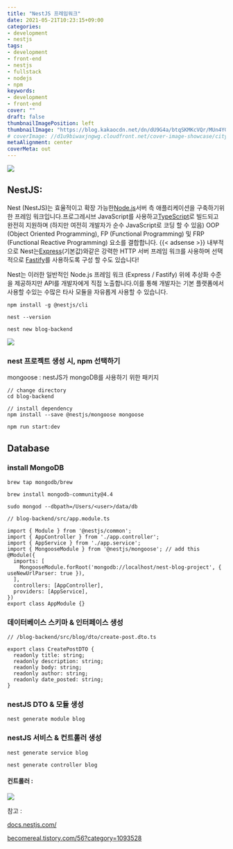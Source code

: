 ```yaml
---
title: "NestJS 프레임워크"
date: 2021-05-21T10:23:15+09:00
categories: 
- development
- nestjs
tags: 
- development
- front-end
- nestjs
- fullstack
- nodejs
- npm
keywords: 
- development
- front-end
cover: ""
draft: false
thumbnailImagePosition: left
thumbnailImage: "https://blog.kakaocdn.net/dn/dU9G4a/btqSKMKcVQr/MUn4YGbhr6gae83cSs6LCk/img.png"
# coverImage: //d1u9biwaxjngwg.cloudfront.net/cover-image-showcase/city.jpg
metaAlignment: center
coverMeta: out
---
```


<!--toc-->

![](https://blog.kakaocdn.net/dn/dU9G4a/btqSKMKcVQr/MUn4YGbhr6gae83cSs6LCk/img.png)
## NestJS:

Nest (NestJS)는 효율적이고 확장 가능한[Node.js](https://nodejs.org/)서버 측 애플리케이션을 구축하기위한 프레임 워크입니다.프로그레시브 JavaScript를 사용하고[TypeScript](http://www.typescriptlang.org/)로 빌드되고 완전히 지원하며 (하지만 여전히 개발자가 순수 JavaScript로 코딩 할 수 있음) OOP (Object Oriented Programming), FP (Functional Programming) 및 FRP (Functional Reactive Programming) 요소를 결합합니다.
{{< adsense >}}
내부적으로 Nest는[Express](https://expressjs.com/)(기본값)와같은 강력한 HTTP 서버 프레임 워크를 사용하며 선택적으로 [Fastify](https://github.com/fastify/fastify)를 사용하도록 구성 할 수도 있습니다!

Nest는 이러한 일반적인 Node.js 프레임 워크 (Express / Fastify) 위에 추상화 수준을 제공하지만 API를 개발자에게 직접 노출합니다.이를 통해 개발자는 기본 플랫폼에서 사용할 수있는 수많은 타사 모듈을 자유롭게 사용할 수 있습니다.

```
npm install -g @nestjs/cli

nest --version

nest new blog-backend
```

![](https://img1.daumcdn.net/thumb/R1280x0/?scode=mtistory2&fname=https%3A%2F%2Fblog.kakaocdn.net%2Fdn%2FcMiXnd%2Fbtq3VhMnbBt%2FgkQzODtQMgfJcivYOSwZOK%2Fimg.png)

### nest 프로젝트 생성 시, npm 선택하기

mongoose : nestJS가 mongoDB를 사용하기 위한 패키지

```
// change directory
cd blog-backend

// install dependency
npm install --save @nestjs/mongoose mongoose

npm run start:dev

```



## Database 

### install MongoDB 

```
brew tap mongodb/brew

brew install mongodb-community@4.4

sudo mongod --dbpath=/Users/<user>/data/db

```

```
// blog-backend/src/app.module.ts

import { Module } from '@nestjs/common';
import { AppController } from './app.controller';
import { AppService } from './app.service';
import { MongooseModule } from '@nestjs/mongoose'; // add this
@Module({
  imports: [
    MongooseModule.forRoot('mongodb://localhost/nest-blog-project', { useNewUrlParser: true }),
  ],
  controllers: [AppController],
  providers: [AppService],
})
export class AppModule {}
```

### 데이터베이스 스키마 & 인터페이스 생성

```
// /blog-backend/src/blog/dto/create-post.dto.ts

export class CreatePostDTO {
  readonly title: string;
  readonly description: string;
  readonly body: string;
  readonly author: string;
  readonly date_posted: string;
}
```

### nestJS DTO & 모듈 생성

```
nest generate module blog
```

### nestJS 서비스 & 컨트롤러 생성

```
nest generate service blog

nest generate controller blog
```

#### 컨트롤러 :

![](https://img1.daumcdn.net/thumb/R1280x0/?scode=mtistory2&fname=https%3A%2F%2Fblog.kakaocdn.net%2Fdn%2FvVU7h%2Fbtq3YMx8KTb%2FoN9KqyWXCyJSYkzj1cs4b1%2Fimg.png)

참고 :

[docs.nestjs.com/](https://docs.nestjs.com/)

[becomereal.tistory.com/56?category=1093528](https://becomereal.tistory.com/56?category=1093528)


